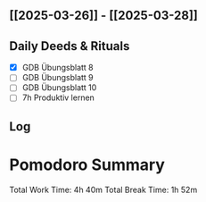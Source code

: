 ## [[2025-03-26]] - [[2025-03-28]]

## Daily Deeds & Rituals

- [x] GDB Übungsblatt 8 
- [ ] GDB Übungsblatt 9 
- [ ] GDB Übungsblatt 10
- [ ] 7h Produktiv lernen

## Log

# Pomodoro Summary

Total Work Time: 4h 40m
Total Break Time: 1h 52m
